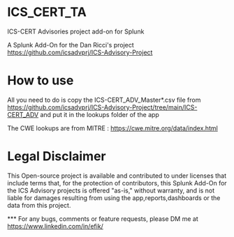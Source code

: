 # ICS_CERT_TA
ICS-CERT Advisories project add-on for Splunk

A Splunk Add-On for the  Dan Ricci's project https://github.com/icsadvprj/ICS-Advisory-Project

# How to use

All you need to do is copy the ICS-CERT_ADV_Master*.csv file from https://github.com/icsadvprj/ICS-Advisory-Project/tree/main/ICS-CERT_ADV and put it in the lookups folder of the app

The CWE lookups are from MITRE : https://cwe.mitre.org/data/index.html

# Legal Disclaimer
This Open-source project is available and contributed to under licenses that include terms that, for the protection of contributors, this Splunk Add-On for the ICS Advisory projects is offered "as-is," without warranty, and is not liable for damages resulting from using the app,reports,dashboards or the data from this project.


*** For any bugs, comments or feature requests, please DM me at https://www.linkedin.com/in/efik/
